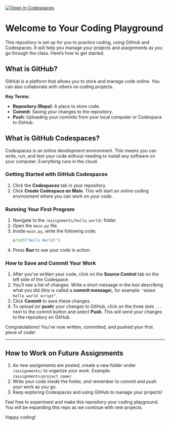 [![Open in Codespaces](https://classroom.github.com/assets/launch-codespace-2972f46106e565e64193e422d61a12cf1da4916b45550586e14ef0a7c637dd04.svg)](https://classroom.github.com/open-in-codespaces?assignment_repo_id=17486739)
# Welcome to Your Coding Playground

This repository is set up for you to practice coding, using GitHub and Codespaces. It will help you manage your projects and assignments as you go through the class. Here’s how to get started.

## What is GitHub?

GitHub is a platform that allows you to store and manage code online. You can also collaborate with others on coding projects.

**Key Terms:**
- **Repository (Repo)**: A place to store code.
- **Commit**: Saving your changes to the repository.
- **Push**: Uploading your commits from your local computer or Codespace to GitHub.

## What is GitHub Codespaces?

Codespaces is an online development environment. This means you can write, run, and test your code without needing to install any software on your computer. Everything runs in the cloud.

### Getting Started with GitHub Codespaces

1. Click the **Codespaces** tab in your repository.
2. Click **Create Codespace on Main**. This will start an online coding environment where you can work on your code.

### Running Your First Program

1. Navigate to the `/assignments/hello_world/` folder.
2. Open the `main.py` file.
3. Inside `main.py`, write the following code:
    ```python
    print("Hello World!")
    ```
4. Press **Run** to see your code in action.

### How to Save and Commit Your Work

1. After you've written your code, click on the **Source Control** tab on the left side of the Codespace.
2. You’ll see a list of changes. Write a short message in the box describing what you did (this is called a **commit message**), for example: `"Added hello world script"`.
3. Click **Commit** to save these changes.
4. To upload (or **push**) your changes to GitHub, click on the three dots `...` next to the commit button and select **Push**. This will send your changes to the repository on GitHub.

Congratulations! You've now written, committed, and pushed your first piece of code!

---

## How to Work on Future Assignments

1. As new assignments are posted, create a new folder under `/assignments/` to organize your work.
   Example: `/assignments/project_name/`
2. Write your code inside the folder, and remember to commit and push your work as you go.
3. Keep exploring Codespaces and using GitHub to manage your projects!

Feel free to experiment and make this repository your coding playground. You will be expanding this repo as we continue with new projects.

Happy coding!
